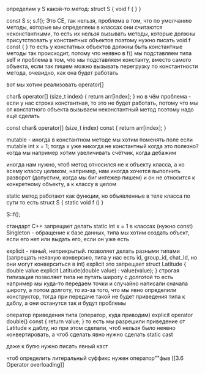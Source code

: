 определим 
у S какой-то метод:
struct S {
void f {
}
}

const S s;
s.f();
Это CE, так нельзя, проблема в том, что по умолчанию методы, которые мы определяем в классах они считаются неконстантными, то есть их нельзя вызывать методы, которые должны присутствовать у константных объектов
поэтому нужно писать
void f const {
}
то есть у констатных объектов должны быть константные методы
так происходит, потому что неявно в f() мы подставляем типа self и проблема в том, что мы подставляем константу, вместо самого объекта, если так пишем
можно вызывать перегрузку по константности метода, очевидно, как она будет работать

вот мы хотим реализовать operator[]

char& operator[] (size_t index) {
return arr[index];
} 
но в чём проблема - если у нас строка константная, то это не будет работать, потому что мы от констатного объекта вызываем неконстантный метод
поэтому надо ещё сделать

const char& operator[] (size_t index) const {
return arr[index];
} 

mutable - иногда в константном методе мы хотим поменять поле
если mutable int x = 1;
тогда x уже никогда не константный
когда это полезно? когда мы например хотим увеличивать счётчик, когда дебажим

иногда нам нужно, чтоб метод относился не к объекту класса, а ко всему классу целиком, например, нам иногда хочется выполнить разворот (допустим, когда мы биг интежер пишем)
и он не относится к конкретному объекту, а к классу в целом

static метод работают как функции, но объявленные в теле класса по сути
то есть
struct S {
static void f ()
}

S::f();

стандарт C++ запрещает делать static int x = 1 в классах (нужно const)
Singleton - обращение к базе данных, типа мы хотим создать объект, если его нет или выдать его, если он уже есть

explicit - явный, неприкрытый.
позволяет делать разными типами (запрещать неявную конверсию, типа у нас есть id, group_id, chat_Id, но они могут конверситься в int) explicit это запрещает
struct Latitude {
double value
explicit Latitude(double value) : value(value);
}
строгая типизация позволяет типа не путать широту с долготой
то есть например мы куда-то передаем точки и случайно написали сначала широту, а потом долготу, то из-за того, что мы явно определили конструктор, тогда при передаче такой не будет приведения типа к даблу, а они останутся так и будут проблемы

оператор приведения типа (оператор, куда приводим)
explicit operator double() const {
return value;
}
то есть мы разрешили приведение от Latitude к даблу, но при этом сделали, чтоб нельзя было неявно конвертировать, а чтоб сделать явно нужно сделать static cast

даже к булю нужно писать явный каст 

чтоб определить литеральный суффикс нужен оператор""фыв
[[3.6 Operator overloading]]
